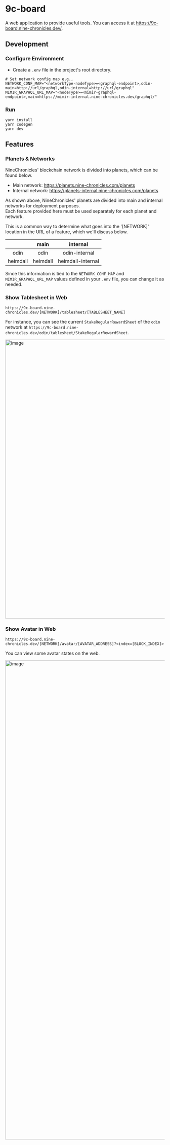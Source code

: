 # 9c-board

A web application to provide useful tools. You can access it at https://9c-board.nine-chronicles.dev/.

## Development

### Configure Environment

- Create a `.env` file in the project's root directory.

```
# Set network config map e.g.,
NETWORK_CONF_MAP="<networkType-nodeType>=<graphql-endpoint>,odin-main=http://url/graphql,odin-internal=http://url/graphql"
MIMIR_GRAPHQL_URL_MAP="<nodeType>=<mimir-graphql-endpoint>,main=https://mimir-internal.nine-chronicles.dev/graphql/"
```

### Run

```
yarn install
yarn codegen
yarn dev
```

## Features

### Planets & Networks

NineChronicles' blockchain network is divided into planets, which can be found below.

- Main network: https://planets.nine-chronicles.com/planets
- Internal network: https://planets-internal.nine-chronicles.com/planets

As shown above, NineChronicles' planets are divided into main and internal networks for deployment purposes.  
Each feature provided here must be used separately for each planet and network.

This is a common way to determine what goes into the '[NETWORK]' location in the URL of a feature, which we'll discuss below.

|          |   main   |     internal      |
| :------: | :------: | :---------------: |
|   odin   |   odin   |   odin-internal   |
| heimdall | heimdall | heimdall-internal |

Since this information is tied to the `NETWORK_CONF_MAP` and `MIMIR_GRAPHQL_URL_MAP` values defined in your `.env` file, you can change it as needed.

### Show Tablesheet in Web

`https://9c-board.nine-chronicles.dev/[NETWORK]/tablesheet/[TABLESHEET_NAME]`

For instance, you can see the current `StakeRegularRewardSheet` of the `odin` network at `https://9c-board.nine-chronicles.dev/odin/tablesheet/StakeRegularRewardSheet`.

<img width="880" alt="image" src="https://user-images.githubusercontent.com/26626194/224272344-622e9d80-a74c-48bf-82b6-62f1e8dde3f1.png">

### Show Avatar in Web

`https://9c-board.nine-chronicles.dev/[NETWORK]/avatar/[AVATAR_ADDRESS]?<index=[BLOCK_INDEX]>`

You can view some avatar states on the web.

<img width="1512" alt="image" src="https://user-images.githubusercontent.com/26626194/224272557-6c2142c3-52e3-4c7e-8744-5fe1158902b3.png">
